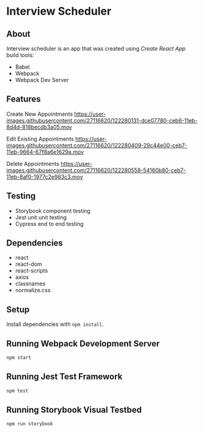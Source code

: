 


# Interview Scheduler

## About

Interview scheduler is an app that was created using _Create React App_ build tools:

- Babel
- Webpack
- Webpack Dev Server

## Features

Create New Appointments
https://user-images.githubusercontent.com/27116620/122280131-dce07780-ceb6-11eb-8d4d-818becdb3a05.mov

Edit Existing Appointments
https://user-images.githubusercontent.com/27116620/122280409-29c44e00-ceb7-11eb-9664-67f8a6e1629a.mov

Delete Appointments
https://user-images.githubusercontent.com/27116620/122280558-54160b80-ceb7-11eb-8af0-1977c2e983c3.mov

## Testing

- Storybook component testing
- Jest unit unit testing
- Cypress end to end testing

## Dependencies

- react
- react-dom
- react-scripts
- axios
- classnames
- normalize.css

## Setup

Install dependencies with `npm install`.

## Running Webpack Development Server

```sh
npm start
```

## Running Jest Test Framework

```sh
npm test
```

## Running Storybook Visual Testbed

```sh
npm run storybook
```
